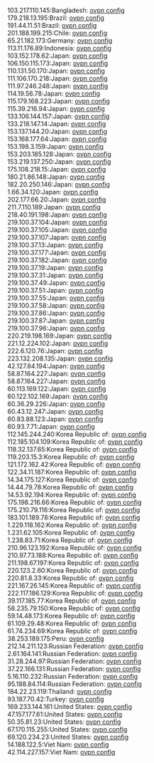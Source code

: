 103.217.110.145:Bangladesh: [ovpn config](vpn/103_217_110_145.ovpn)  
179.218.13.195:Brazil: [ovpn config](vpn/179_218_13_195.ovpn)  
191.44.11.51:Brazil: [ovpn config](vpn/191_44_11_51.ovpn)  
201.188.199.215:Chile: [ovpn config](vpn/201_188_199_215.ovpn)  
65.21.182.173:Germany: [ovpn config](vpn/65_21_182_173.ovpn)  
113.11.176.89:Indonesia: [ovpn config](vpn/113_11_176_89.ovpn)  
103.152.178.62:Japan: [ovpn config](vpn/103_152_178_62.ovpn)  
106.150.115.173:Japan: [ovpn config](vpn/106_150_115_173.ovpn)  
110.131.50.170:Japan: [ovpn config](vpn/110_131_50_170.ovpn)  
111.106.170.218:Japan: [ovpn config](vpn/111_106_170_218.ovpn)  
111.97.246.248:Japan: [ovpn config](vpn/111_97_246_248.ovpn)  
114.19.56.78:Japan: [ovpn config](vpn/114_19_56_78.ovpn)  
115.179.168.223:Japan: [ovpn config](vpn/115_179_168_223.ovpn)  
115.39.216.94:Japan: [ovpn config](vpn/115_39_216_94.ovpn)  
133.106.144.157:Japan: [ovpn config](vpn/133_106_144_157.ovpn)  
133.218.147.14:Japan: [ovpn config](vpn/133_218_147_14.ovpn)  
153.137.144.20:Japan: [ovpn config](vpn/153_137_144_20.ovpn)  
153.168.177.64:Japan: [ovpn config](vpn/153_168_177_64.ovpn)  
153.198.3.159:Japan: [ovpn config](vpn/153_198_3_159.ovpn)  
153.203.185.128:Japan: [ovpn config](vpn/153_203_185_128.ovpn)  
153.219.137.250:Japan: [ovpn config](vpn/153_219_137_250.ovpn)  
175.108.218.15:Japan: [ovpn config](vpn/175_108_218_15.ovpn)  
180.21.86.148:Japan: [ovpn config](vpn/180_21_86_148.ovpn)  
182.20.250.146:Japan: [ovpn config](vpn/182_20_250_146.ovpn)  
1.66.34.120:Japan: [ovpn config](vpn/1_66_34_120.ovpn)  
202.177.66.20:Japan: [ovpn config](vpn/202_177_66_20.ovpn)  
211.7.110.189:Japan: [ovpn config](vpn/211_7_110_189.ovpn)  
218.40.191.198:Japan: [ovpn config](vpn/218_40_191_198.ovpn)  
219.100.37.104:Japan: [ovpn config](vpn/219_100_37_104.ovpn)  
219.100.37.105:Japan: [ovpn config](vpn/219_100_37_105.ovpn)  
219.100.37.107:Japan: [ovpn config](vpn/219_100_37_107.ovpn)  
219.100.37.13:Japan: [ovpn config](vpn/219_100_37_13.ovpn)  
219.100.37.177:Japan: [ovpn config](vpn/219_100_37_177.ovpn)  
219.100.37.182:Japan: [ovpn config](vpn/219_100_37_182.ovpn)  
219.100.37.19:Japan: [ovpn config](vpn/219_100_37_19.ovpn)  
219.100.37.31:Japan: [ovpn config](vpn/219_100_37_31.ovpn)  
219.100.37.49:Japan: [ovpn config](vpn/219_100_37_49.ovpn)  
219.100.37.51:Japan: [ovpn config](vpn/219_100_37_51.ovpn)  
219.100.37.55:Japan: [ovpn config](vpn/219_100_37_55.ovpn)  
219.100.37.58:Japan: [ovpn config](vpn/219_100_37_58.ovpn)  
219.100.37.86:Japan: [ovpn config](vpn/219_100_37_86.ovpn)  
219.100.37.87:Japan: [ovpn config](vpn/219_100_37_87.ovpn)  
219.100.37.96:Japan: [ovpn config](vpn/219_100_37_96.ovpn)  
220.219.198.169:Japan: [ovpn config](vpn/220_219_198_169.ovpn)  
221.12.224.102:Japan: [ovpn config](vpn/221_12_224_102.ovpn)  
222.6.120.76:Japan: [ovpn config](vpn/222_6_120_76.ovpn)  
223.132.208.135:Japan: [ovpn config](vpn/223_132_208_135.ovpn)  
42.127.84.194:Japan: [ovpn config](vpn/42_127_84_194.ovpn)  
58.87.164.227:Japan: [ovpn config](vpn/58_87_164_227.ovpn)  
58.87.164.227:Japan: [ovpn config](vpn/58_87_164_227.ovpn)  
60.113.169.122:Japan: [ovpn config](vpn/60_113_169_122.ovpn)  
60.122.102.169:Japan: [ovpn config](vpn/60_122_102_169.ovpn)  
60.36.29.226:Japan: [ovpn config](vpn/60_36_29_226.ovpn)  
60.43.12.247:Japan: [ovpn config](vpn/60_43_12_247.ovpn)  
60.83.88.123:Japan: [ovpn config](vpn/60_83_88_123.ovpn)  
60.93.7.71:Japan: [ovpn config](vpn/60_93_7_71.ovpn)  
112.145.244.240:Korea Republic of: [ovpn config](vpn/112_145_244_240.ovpn)  
112.185.104.109:Korea Republic of: [ovpn config](vpn/112_185_104_109.ovpn)  
118.32.137.65:Korea Republic of: [ovpn config](vpn/118_32_137_65.ovpn)  
119.203.15.3:Korea Republic of: [ovpn config](vpn/119_203_15_3.ovpn)  
121.172.162.42:Korea Republic of: [ovpn config](vpn/121_172_162_42.ovpn)  
122.34.11.187:Korea Republic of: [ovpn config](vpn/122_34_11_187.ovpn)  
14.34.175.127:Korea Republic of: [ovpn config](vpn/14_34_175_127.ovpn)  
14.44.79.78:Korea Republic of: [ovpn config](vpn/14_44_79_78.ovpn)  
14.53.92.194:Korea Republic of: [ovpn config](vpn/14_53_92_194.ovpn)  
175.198.216.66:Korea Republic of: [ovpn config](vpn/175_198_216_66.ovpn)  
175.210.79.116:Korea Republic of: [ovpn config](vpn/175_210_79_116.ovpn)  
183.101.189.78:Korea Republic of: [ovpn config](vpn/183_101_189_78.ovpn)  
1.229.118.162:Korea Republic of: [ovpn config](vpn/1_229_118_162.ovpn)  
1.231.62.105:Korea Republic of: [ovpn config](vpn/1_231_62_105.ovpn)  
1.238.83.71:Korea Republic of: [ovpn config](vpn/1_238_83_71.ovpn)  
210.96.123.192:Korea Republic of: [ovpn config](vpn/210_96_123_192.ovpn)  
210.97.73.188:Korea Republic of: [ovpn config](vpn/210_97_73_188.ovpn)  
211.198.67.197:Korea Republic of: [ovpn config](vpn/211_198_67_197.ovpn)  
220.123.2.60:Korea Republic of: [ovpn config](vpn/220_123_2_60.ovpn)  
220.81.8.33:Korea Republic of: [ovpn config](vpn/220_81_8_33.ovpn)  
221.167.26.145:Korea Republic of: [ovpn config](vpn/221_167_26_145.ovpn)  
222.117.186.129:Korea Republic of: [ovpn config](vpn/222_117_186_129.ovpn)  
39.117.185.77:Korea Republic of: [ovpn config](vpn/39_117_185_77.ovpn)  
58.235.79.150:Korea Republic of: [ovpn config](vpn/58_235_79_150.ovpn)  
59.14.48.173:Korea Republic of: [ovpn config](vpn/59_14_48_173.ovpn)  
61.109.29.48:Korea Republic of: [ovpn config](vpn/61_109_29_48.ovpn)  
61.74.234.69:Korea Republic of: [ovpn config](vpn/61_74_234_69.ovpn)  
38.253.189.175:Peru: [ovpn config](vpn/38_253_189_175.ovpn)  
212.14.211.123:Russian Federation: [ovpn config](vpn/212_14_211_123.ovpn)  
2.61.164.141:Russian Federation: [ovpn config](vpn/2_61_164_141.ovpn)  
31.28.244.97:Russian Federation: [ovpn config](vpn/31_28_244_97.ovpn)  
37.22.166.131:Russian Federation: [ovpn config](vpn/37_22_166_131.ovpn)  
5.16.110.232:Russian Federation: [ovpn config](vpn/5_16_110_232.ovpn)  
95.188.84.114:Russian Federation: [ovpn config](vpn/95_188_84_114.ovpn)  
184.22.23.119:Thailand: [ovpn config](vpn/184_22_23_119.ovpn)  
93.187.70.42:Turkey: [ovpn config](vpn/93_187_70_42.ovpn)  
169.233.144.161:United States: [ovpn config](vpn/169_233_144_161.ovpn)  
47.157.177.61:United States: [ovpn config](vpn/47_157_177_61.ovpn)  
50.35.81.23:United States: [ovpn config](vpn/50_35_81_23.ovpn)  
67.170.115.255:United States: [ovpn config](vpn/67_170_115_255.ovpn)  
69.120.234.23:United States: [ovpn config](vpn/69_120_234_23.ovpn)  
14.188.122.5:Viet Nam: [ovpn config](vpn/14_188_122_5.ovpn)  
42.114.227.157:Viet Nam: [ovpn config](vpn/42_114_227_157.ovpn)  
